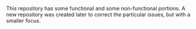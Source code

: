 This repository has some functional and some non-functional portions. A new repository was created later to correct the particular issues, but with a smaller focus.
